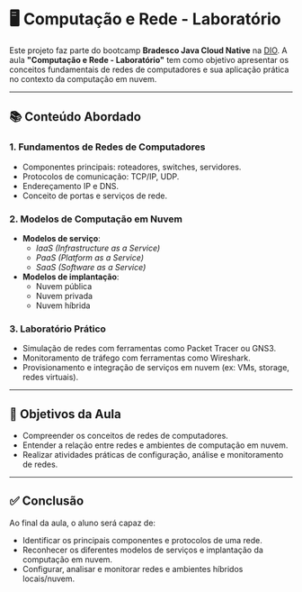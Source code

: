 # 🖥️ Computação e Rede - Laboratório

Este projeto faz parte do bootcamp **Bradesco Java Cloud Native** na [DIO](https://www.dio.me/). A aula **"Computação e Rede - Laboratório"** tem como objetivo apresentar os conceitos fundamentais de redes de computadores e sua aplicação prática no contexto da computação em nuvem.

---

## 📚 Conteúdo Abordado

### 1. Fundamentos de Redes de Computadores
- Componentes principais: roteadores, switches, servidores.
- Protocolos de comunicação: TCP/IP, UDP.
- Endereçamento IP e DNS.
- Conceito de portas e serviços de rede.

### 2. Modelos de Computação em Nuvem
- **Modelos de serviço**:
  - *IaaS (Infrastructure as a Service)*
  - *PaaS (Platform as a Service)*
  - *SaaS (Software as a Service)*
- **Modelos de implantação**:
  - Nuvem pública
  - Nuvem privada
  - Nuvem híbrida

### 3. Laboratório Prático
- Simulação de redes com ferramentas como Packet Tracer ou GNS3.
- Monitoramento de tráfego com ferramentas como Wireshark.
- Provisionamento e integração de serviços em nuvem (ex: VMs, storage, redes virtuais).

---

## 🎯 Objetivos da Aula

- Compreender os conceitos de redes de computadores.
- Entender a relação entre redes e ambientes de computação em nuvem.
- Realizar atividades práticas de configuração, análise e monitoramento de redes.

---

## ✅ Conclusão

Ao final da aula, o aluno será capaz de:

- Identificar os principais componentes e protocolos de uma rede.
- Reconhecer os diferentes modelos de serviços e implantação da computação em nuvem.
- Configurar, analisar e monitorar redes e ambientes híbridos locais/nuvem.
